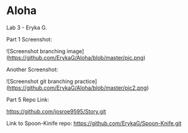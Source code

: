 # Aloha
Lab 3 - Eryka G.

Part 1 Screenshot:

![Screenshot branching image] (https://github.com/ErykaG/Aloha/blob/master/pic.png)

Another Screenshot:

![Screenshot git branching practice] (https://github.com/ErykaG/Aloha/blob/master/pic2.png)

Part 5 Repo Link:

https://github.com/josroe9595/Story.git

Link to Spoon-Kinife repo:
https://github.com/ErykaG/Spoon-Knife.git
